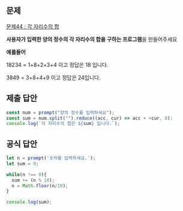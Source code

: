 ## 문제

[문제44 : 각 자리수의 합](https://www.notion.so/44-a15b4323690f449ebb91275d7d38662f) 

**사용자가 입력한 양의 정수의 각 자리수의 합을 구하는 프로그램**을 만들어주세요

**예를들어**

18234 = 1+8+2+3+4 이고 정답은 18 입니다.

3849 = 3+8+4+9 이고 정답은 24입니다.

## 제출 답안

```jsx
const num = prompt("양의 정수를 입력하세요");
const sum = num.split("").reduce((acc, cur) => acc + +cur, 0);
console.log(`각 자리수의 합은 ${sum} 입니다.`); 
```

## 공식 답안

```jsx
let n = prompt('숫자를 입력하세요.');
let sum = 0;

while(n !== 0){
  sum += (n % 10);
  n = Math.floor(n/10);
}

console.log(sum);
```